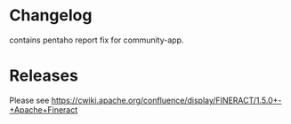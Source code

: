 Changelog
=====
contains pentaho report fix for community-app.

Releases
===============

Please see https://cwiki.apache.org/confluence/display/FINERACT/1.5.0+-+Apache+Fineract
